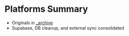 # Platforms Summary

- Originals in [\_archive](./_archive/)
- Supabase, DB cleanup, and external sync consolidated
